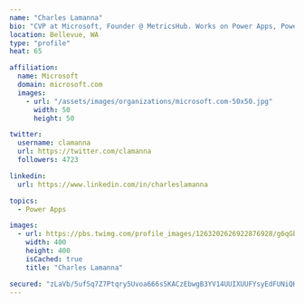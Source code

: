 ```yaml
---
name: "Charles Lamanna"
bio: "CVP at Microsoft, Founder @ MetricsHub. Works on Power Apps, Power Automate, Power Virtual Agent, Common Data Service and Dynamics 365."
location: Bellevue, WA
type: "profile"
heat: 65

affiliation:
  name: Microsoft
  domain: microsoft.com
  images:
    - url: "/assets/images/organizations/microsoft.com-50x50.jpg"
      width: 50
      height: 50

twitter:
  username: clamanna
  url: https://twitter.com/clamanna
  followers: 4723

linkedin:
  url: https://www.linkedin.com/in/charleslamanna

topics:
  - Power Apps

images:
  - url: https://pbs.twimg.com/profile_images/1263202626922876928/g6qGbHZ-_400x400.jpg
    width: 400
    height: 400
    isCached: true
    title: "Charles Lamanna"

secured: "zLaVb/5ufSq7Z7Ptqry5Uvoa666sSKACzEbwgB3YV14UUIXUUFYsyEdFUNiQHPD3QSTp9ev8ISmir+YW8oxHmRMkm10PB/sL595mLjACelG8aX0PBcBUAGtBsU1WQf1bVcNQoDbeKDVgy+LSZqsutc2OcEUd2E7D2IKgeN4pmoAZCR94FMiJx9kx9k3+3GCXKy40hVn+/e1hSH06xfUyajQ9Y5l+tZc8bQCwigw8WV+Qr5HItP8quSHzjIUtMMgOCpzmAIA2fTvbdAMARlZwW64KMb8rxfWfYPZiLEHKCBgVWlB7hrQMBY/BuH+4O74XCjI3uLXso1VsrKbY9CALQe9RDww7J7DJq+rsYG0e9WqND83gyZuWawgp+gcfbhWXW6hFoy0oStHmkF0z6Hlx9V/QREgK2UofxoS56Uzaw8E=;zSzOnolO/6inyAh/aBNDfw=="
---
```


